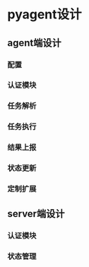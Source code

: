 # pyagent设计

## agent端设计

### 配置

### 认证模块


### 任务解析


### 任务执行


### 结果上报


### 状态更新


### 定制扩展


## server端设计

### 认证模块


### 状态管理


